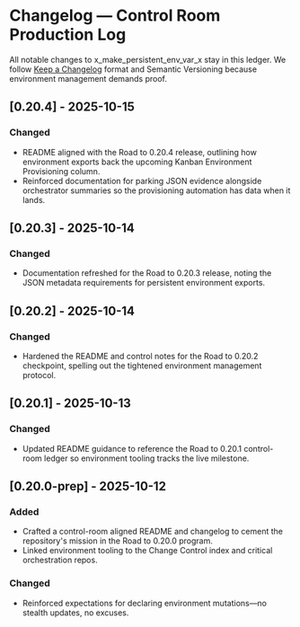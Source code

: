# Changelog — Control Room Production Log

All notable changes to x_make_persistent_env_var_x stay in this ledger. We follow [Keep a Changelog](https://keepachangelog.com/en/1.1.0/) format and Semantic Versioning because environment management demands proof.

## [0.20.4] - 2025-10-15
### Changed
- README aligned with the Road to 0.20.4 release, outlining how environment exports back the upcoming Kanban Environment Provisioning column.
- Reinforced documentation for parking JSON evidence alongside orchestrator summaries so the provisioning automation has data when it lands.

## [0.20.3] - 2025-10-14
### Changed
- Documentation refreshed for the Road to 0.20.3 release, noting the JSON metadata requirements for persistent environment exports.

## [0.20.2] - 2025-10-14
### Changed
- Hardened the README and control notes for the Road to 0.20.2 checkpoint, spelling out the tightened environment management protocol.

## [0.20.1] - 2025-10-13
### Changed
- Updated README guidance to reference the Road to 0.20.1 control-room ledger so environment tooling tracks the live milestone.

## [0.20.0-prep] - 2025-10-12
### Added
- Crafted a control-room aligned README and changelog to cement the repository's mission in the Road to 0.20.0 program.
- Linked environment tooling to the Change Control index and critical orchestration repos.

### Changed
- Reinforced expectations for declaring environment mutations—no stealth updates, no excuses.

